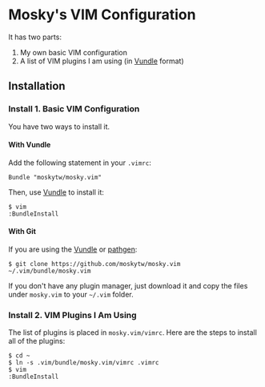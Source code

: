 Mosky's VIM Configuration
=========================

It has two parts:

1. My own basic VIM configuration
2. A list of VIM plugins I am using (in [Vundle][] format)

Installation
------------

### Install 1. Basic VIM Configuration

You have two ways to install it.

#### With Vundle

Add the following statement in your `.vimrc`:

    Bundle "moskytw/mosky.vim"

Then, use [Vundle][] to install it:

    $ vim
    :BundleInstall

#### With Git

If you are using the [Vundle][] or [pathgen][]:

    $ git clone https://github.com/moskytw/mosky.vim ~/.vim/bundle/mosky.vim

If you don't have any plugin manager, just download it and copy the files under `mosky.vim` to your `~/.vim` folder.

### Install 2. VIM Plugins I Am Using

The list of plugins is placed in `mosky.vim/vimrc`. Here are the steps to install all of the plugins:

    $ cd ~
    $ ln -s .vim/bundle/mosky.vim/vimrc .vimrc
    $ vim
    :BundleInstall

[Vundle]: https://github.com/gmarik/vundle/
[pathgen]: https://github.com/tpope/vim-pathogen
